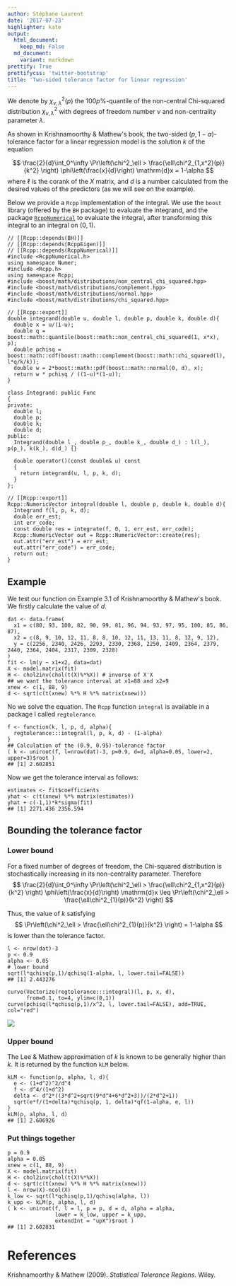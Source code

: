 ```yaml
---
author: Stéphane Laurent
date: '2017-07-23'
highlighter: kate
output:
  html_document:
    keep_md: False
  md_document:
    variant: markdown
prettify: True
prettifycss: 'twitter-bootstrap'
title: 'Two-sided tolerance factor for linear regression'
---
```


We denote by $\chi^2_{\nu, \lambda}(p)$ the $100p\%$-quantile of the
non-central Chi-squared distribution $\chi^2_{\nu, \lambda}$ with
degrees of freedom number $\nu$ and non-centrality parameter $\lambda$.

As shown in Krishnamoorthy & Mathew's book, the two-sided
$(p, 1-\alpha)$-tolerance factor for a linear regression model is the
solution $k$ of the equation

$$
\frac{2}{d}\int_0^\infty \Pr\left(\chi^2_\ell > \frac{\ell\chi^2_{1,x^2}(p)}{k^2} \right) \phi\left(\frac{x}{d}\right) \mathrm{d}x
= 1-\alpha
$$ where $\ell$ is the corank of the $X$ matrix, and $d$ is a number
calculated from the desired values of the predictors (as we will see on
the example).

Below we provide a `Rcpp` implementation of the integral. We use the
`boost` library (offered by the `BH` package) to evaluate the integrand,
and the package
[`RcppNumerical`](https://github.com/yixuan/RcppNumerical) to evaluate
the integral, after transforming this integral to an integral on
$(0,1)$.

``` {.cpp}
// [[Rcpp::depends(BH)]]
// [[Rcpp::depends(RcppEigen)]]
// [[Rcpp::depends(RcppNumerical)]]
#include <RcppNumerical.h>
using namespace Numer;
#include <Rcpp.h>
using namespace Rcpp;
#include <boost/math/distributions/non_central_chi_squared.hpp>
#include <boost/math/distributions/complement.hpp>
#include <boost/math/distributions/normal.hpp>
#include <boost/math/distributions/chi_squared.hpp>

// [[Rcpp::export]]
double integrand(double u, double l, double p, double k, double d){
  double x = u/(1-u);
  double q = boost::math::quantile(boost::math::non_central_chi_squared(1, x*x), p);
  double pchisq = boost::math::cdf(boost::math::complement(boost::math::chi_squared(l), l*q/k/k));
  double w = 2*boost::math::pdf(boost::math::normal(0, d), x);
  return w * pchisq / ((1-u)*(1-u));
}

class Integrand: public Func
{
private:
  double l;
  double p;
  double k;
  double d;
public:
  Integrand(double l_, double p_, double k_, double d_) : l(l_), p(p_), k(k_), d(d_) {}
  
  double operator()(const double& u) const
  {
    return integrand(u, l, p, k, d);
  }
};

// [[Rcpp::export]]
Rcpp::NumericVector integral(double l, double p, double k, double d){
  Integrand f(l, p, k, d);
  double err_est;
  int err_code;
  const double res = integrate(f, 0, 1, err_est, err_code);
  Rcpp::NumericVector out = Rcpp::NumericVector::create(res);
  out.attr("err_est") = err_est;
  out.attr("err_code") = err_code;
  return out;
}
```

Example
-------

We test our function on Example 3.1 of Krishnamoorthy & Mathew's book.
We firstly calculate the value of $d$.

``` {.r}
dat <- data.frame(
  x1 = c(80, 93, 100, 82, 90, 99, 81, 96, 94, 93, 97, 95, 100, 85, 86, 87), 
  x2 = c(8, 9, 10, 12, 11, 8, 8, 10, 12, 11, 13, 11, 8, 12, 9, 12), 
  y = c(2256, 2340, 2426, 2293, 2330, 2368, 2250, 2409, 2364, 2379, 2440, 2364, 2404, 2317, 2309, 2328)
)
fit <- lm(y ~ x1+x2, data=dat)
X <- model.matrix(fit)
H <- chol2inv(chol(t(X)%*%X)) # inverse of X'X
## we want the tolerance interval at x1=88 and x2=9
xnew <- c(1, 88, 9)
d <- sqrt(c(t(xnew) %*% H %*% matrix(xnew)))
```

No we solve the equation. The `Rcpp` function `integral` is available in
a package I called `regtolerance`.

``` {.r}
f <- function(k, l, p, d, alpha){
  regtolerance:::integral(l, p, k, d) - (1-alpha)
}
## Calculation of the (0.9, 0.95)-tolerance factor
( k <- uniroot(f, l=nrow(dat)-3, p=0.9, d=d, alpha=0.05, lower=2, upper=3)$root )
## [1] 2.602851
```

Now we get the tolerance interval as follows:

``` {.r}
estimates <- fit$coefficients
yhat <- c(t(xnew) %*% matrix(estimates))
yhat + c(-1,1)*k*sigma(fit)
## [1] 2271.436 2356.594
```

Bounding the tolerance factor
-----------------------------

### Lower bound

For a fixed number of degrees of freedom, the Chi-squared distribution
is stochastically increasing in its non-centrality parameter. Therefore
$$
\frac{2}{d}\int_0^\infty \Pr\left(\chi^2_\ell > \frac{\ell\chi^2_{1,x^2}(p)}{k^2} \right) \phi\left(\frac{x}{d}\right) \mathrm{d}x 
\leq \Pr\left(\chi^2_\ell > \frac{\ell\chi^2_{1}(p)}{k^2} \right)
$$

Thus, the value of $k$ satisfying $$
\Pr\left(\chi^2_\ell > \frac{\ell\chi^2_{1}(p)}{k^2} \right) = 1-\alpha
$$ is lower than the tolerance factor.

``` {.r}
l <- nrow(dat)-3
p <- 0.9
alpha <- 0.05
# lower bound
sqrt(l*qchisq(p,1)/qchisq(1-alpha, l, lower.tail=FALSE))
## [1] 2.443276
```

``` {.r}
curve(Vectorize(regtolerance:::integral)(l, p, x, d), 
      from=0.1, to=4, ylim=c(0,1))
curve(pchisq(l*qchisq(p,1)/x^2, l, lower.tail=FALSE), add=TRUE, col="red")
```

![](figures/regtol-lowerBound-1.png)

### Upper bound

The Lee & Mathew approximation of $k$ is known to be generally higher
than $k$. It is returned by the function `kLM` below.

``` {.r}
kLM <- function(p, alpha, l, d){
  e <- (1+d^2)^2/d^4
  f <- d^4/(1+d^2) 
  delta <- d^2*((3*d^2+sqrt(9*d^4+6*d^2+3))/(2*d^2+1))
  sqrt(e*f/(1+delta)*qchisq(p, 1, delta)*qf(1-alpha, e, l))
}
kLM(p, alpha, l, d)
## [1] 2.606926
```

### Put things together

``` {.r}
p = 0.9 
alpha = 0.05
xnew = c(1, 88, 9)
X <- model.matrix(fit)
H <- chol2inv(chol(t(X)%*%X)) 
d <- sqrt(c(t(xnew) %*% H %*% matrix(xnew)))
l <- nrow(X)-ncol(X)
k_low <- sqrt(l*qchisq(p,1)/qchisq(alpha, l))
k_upp <- kLM(p, alpha, l, d)
( k <- uniroot(f, l = l, p = p, d = d, alpha = alpha, 
               lower = k_low, upper = k_upp, 
               extendInt = "upX")$root )
## [1] 2.602831
```

References
==========

Krishnamoorthy & Mathew (2009). *Statistical Tolerance Regions*. Wiley.
